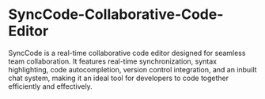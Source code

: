 # SyncCode-Collaborative-Code-Editor
SyncCode is a real-time collaborative code editor designed for seamless team collaboration. It features real-time synchronization, syntax highlighting, code autocompletion, version control integration, and an inbuilt chat system, making it an ideal tool for developers to code together efficiently and effectively.
